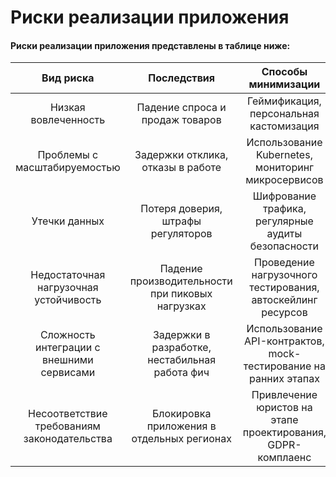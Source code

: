# Риски реализации приложения
#### Риски реализации приложения представлены в таблице ниже:

|                **Вид риска**                |                  **Последствия**                 |                      **Способы минимизации**                     |
|:-------------------------------------------:|:------------------------------------------------:|:----------------------------------------------------------------:|
| Низкая вовлеченность                        | Падение спроса и продаж товаров                  | Геймификация, персональная кастомизация                          |
| Проблемы с масштабируемостью                | Задержки отклика, отказы в работе                | Использование Kubernetes, мониторинг микросервисов               |
| Утечки данных                               | Потеря доверия, штрафы регуляторов               | Шифрование трафика, регулярные аудиты безопасности               |
| Недостаточная нагрузочная устойчивость      | Падение производительности при пиковых нагрузках | Проведение нагрузочного тестирования, автоскейлинг ресурсов      |
| Сложность интеграции с внешними сервисами   | Задержки в разработке, нестабильная работа фич   | Использование API-контрактов, mock-тестирование на ранних этапах |
| Несоответствие требованиям законодательства | Блокировка приложения в отдельных регионах       | Привлечение юристов на этапе проектирования, GDPR-комплаенс      |

